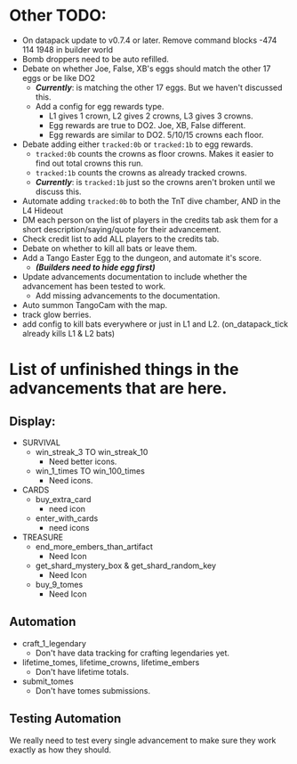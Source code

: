 # Other TODO:
- On datapack update to v0.7.4 or later. Remove command blocks -474 114 1948 in builder world
- Bomb droppers need to be auto refilled.
- Debate on whether Joe, False, XB's eggs should match the other 17 eggs or be like DO2
  - **_Currently_**: is matching the other 17 eggs. But we haven't discussed this.
  - Add a config for egg rewards type.
    - L1 gives 1 crown, L2 gives 2 crowns, L3 gives 3 crowns.
    - Egg rewards are true to DO2. Joe, XB, False different.
    - Egg rewards are similar to DO2. 5/10/15 crowns each floor.
- Debate adding either `tracked:0b` or `tracked:1b` to egg rewards.
  - `tracked:0b` counts the crowns as floor crowns. Makes it easier to find out total crowns this run.
  - `tracked:1b` counts the crowns as already tracked crowns.
  - **_Currently_**: is `tracked:1b` just so the crowns aren't broken until we discuss this.
- Automate adding `tracked:0b` to both the TnT dive chamber, AND in the L4 Hideout
- DM each person on the list of players in the credits tab ask them for a short description/saying/quote for their advancement.
- Check credit list to add ALL players to the credits tab.
- Debate on whether to kill all bats or leave them.
- Add a Tango Easter Egg to the dungeon, and automate it's score. 
  - **_(Builders need to hide egg first)_**
- Update advancements documentation to include whether the advancement has been tested to work.
  - Add missing advancements to the documentation.
- Auto summon TangoCam with the map.
- track glow berries.
- add config to kill bats everywhere or just in L1 and L2. (on_datapack_tick already kills L1 & L2 bats)
# List of unfinished things in the advancements that are here.

## Display:
 - SURVIVAL
   - win_streak_3 TO win_streak_10
       - Need better icons.
   - win_1_times TO win_100_times
       - Need icons.
 - CARDS
     - buy_extra_card
       - need icon
     - enter_with_cards
       - need icons
 - TREASURE
   - end_more_embers_than_artifact
     - Need Icon
   - get_shard_mystery_box & get_shard_random_key
     - Need Icon
   - buy_9_tomes
     - Need Icon
## Automation
 - craft_1_legendary
      - Don't have data tracking for crafting legendaries yet.
 - lifetime_tomes, lifetime_crowns, lifetime_embers
   - Don't have lifetime totals.
 - submit_tomes
   - Don't have tomes submissions.
 

## Testing Automation
We really need to test every single advancement to make sure they work exactly as how they should.

